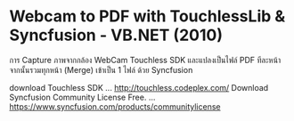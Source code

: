 # Webcam to PDF with TouchlessLib & Syncfusion - VB.NET (2010)

การ Capture ภาพจากกล้อง WebCam Touchless SDK และแปลงเป็นไฟล์ PDF ทีละหน้า จากนั้นรวมทุกหน้า (Merge) เข้าเป็น 1 ไฟล์ ด้วย Syncfusion

download Touchless SDK ... http://touchless.codeplex.com/
Download Syncfusion Community License Free. ... https://www.syncfusion.com/products/communitylicense
